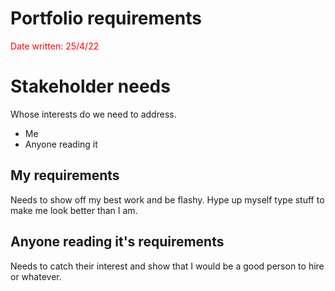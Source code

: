 
# Portfolio requirements

<font color="red"> Date written: 25/4/22</font>

# Stakeholder needs

Whose interests do we need to address.

+ Me
+ Anyone reading it

## My requirements

Needs to show off my best work and be flashy. Hype up myself type stuff to make me look better than I am.

## Anyone reading it's requirements

Needs to catch their interest and show that I would be a good person to hire or whatever.
